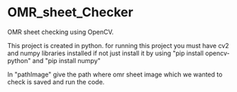 # OMR_sheet_Checker
OMR sheet checking using OpenCV.

This project is created in python.
for running this project you must have cv2 and numpy libraries installed
if not just install it by using "pip install opencv-python" and "pip install numpy"

In "pathImage" give the path where omr sheet image which we wanted to check is saved and run the code.
